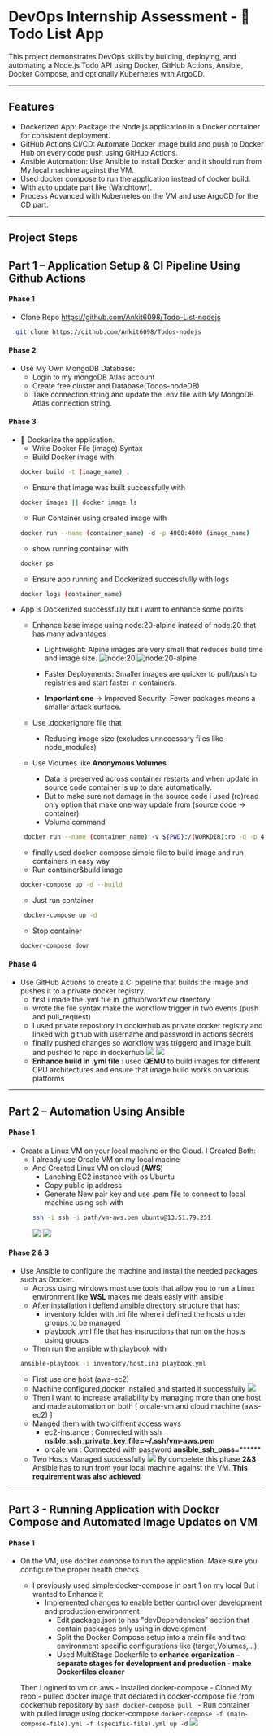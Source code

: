#  DevOps Internship Assessment - 📝Todo List App

This project demonstrates DevOps skills by building, deploying, and automating a Node.js Todo API using Docker, GitHub Actions, Ansible, Docker Compose, and optionally Kubernetes with ArgoCD.

---
## Features

- Dockerized App: Package the Node.js application in a Docker container for consistent deployment.
- GitHub Actions CI/CD: Automate Docker image build and push to Docker Hub on every code push using GitHub Actions.
- Ansible Automation: Use Ansible to install Docker and it should run from My local machine against the VM.
- Used docker compose to run the application instead of docker build.
- With auto update part like (Watchtowr).
- Process Advanced with Kubernetes on the VM and use ArgoCD for the CD part.

---

## Project Steps
## Part 1 – Application Setup & CI Pipeline Using Github Actions
#### Phase 1
- Clone Repo https://github.com/Ankit6098/Todo-List-nodejs 
```bash
  git clone https://github.com/Ankit6098/Todos-nodejs
```
#### Phase 2
- Use My Own MongoDB Database:
  - Login to my mongoDB Atlas account 
  - Create free cluster and Database(Todos-nodeDB)
  - Take connection string and update the .env file with My MongoDB Atlas connection string.
#### Phase 3
- 🐳 Dockerize the application.
  - Write Docker File (image) Syntax
  - Build Docker image with
  ```bash
  docker build -t (image_name) .
  ```
  - Ensure that image was built successfully with
  ```bash
  docker images || docker image ls
  ```
  - Run Container using created image with 
  ```bash
  docker run --name (container_name) -d -p 4000:4000 (image_name)
  ```
  - show running container with 
  ```bash
  docker ps
  ```
  - Ensure app running and Dockerized successfully with logs 
  ```bash
  docker logs (container_name)
  ```
- App is Dockerized successfully but i want to enhance some points 
  - Enhance base image using node:20-alpine instead of node:20 that has many advantages
    - Lightweight: Alpine images are very small that reduces build time and image size.
    ![node:20](https://github.com/horiaahmed/DevOps-Internship-Assessment-Todo-List-Nodejs/blob/main/assets/screenshots/2025-07-27.png)
    ![node:20-alpine](https://github.com/horiaahmed/DevOps-Internship-Assessment-Todo-List-Nodejs/blob/main/assets/screenshots/2025-07-27%20(3).png)

    - Faster Deployments: Smaller images are quicker to pull/push to registries and start faster in containers.
    - **Important one** -> Improved Security: Fewer packages means a smaller attack surface.
  - Use .dockerignore file that 
    - Reducing image size (excludes unnecessary files like node_modules)

  - Use Vloumes like **Anonymous Volumes** 
    - Data is preserved across container restarts and when update in source code container is up to date automatically.
    - But to make sure not damage in the source code i used (ro)read only option that make one way update from (source code -> container)
    - Volume command 
   ```bash
    docker run --name (container_name) -v ${PWD}:/(WORKDIR):ro -d -p 4000:4000 (image_name)
    ```
  - finally used docker-compose simple file to build image and run containers in easy way
  - Run container&build image 
   ```bash
   docker-compose up -d --build
   ```
    - Just run container 
   ```bash
    docker-compose up -d 
   ```
    - Stop container 
   ```bash
   docker-compose down
   ```
#### Phase 4
- Use GitHub Actions to create a CI pipeline that builds the image and pushes it to
a private docker registry.
    - first i made the .yml file in .github/workflow directory
    - wrote the file syntax make the workflow trigger in two events (push and pull_request)
    - I used private repository in dockerhub as private docker registry and linked with github with username and password in actions secrets
    - finally pushed changes so workflow was triggerd and image built and pushed to repo in dockerhub
    ![](https://github.com/horiaahmed/DevOps-Internship-Assessment-Todo-List-Nodejs/blob/main/assets/screenshots/2025-07-27%20(6).png)
    ![](https://github.com/horiaahmed/DevOps-Internship-Assessment-Todo-List-Nodejs/blob/main/assets/screenshots/2025-07-27%20(5).png)
    - **Enhance build in .yml file** : used **QEMU** to build images for different CPU architectures and ensure that image build works on various platforms
--- 
## Part 2 – Automation Using **Ansible**
#### Phase 1 
- Create a Linux VM on your local machine or the Cloud.
   I Created Both:
   - I already use Orcale VM on my local macine 
   - And Created Linux VM on cloud (**AWS**) 
      - Lanching EC2 instance with os Ubuntu
      - Copy public ip address
      - Generate New pair key and use .pem file to connect to local machine using ssh with
      ```bash
      ssh -i ssh -i path/vm-aws.pem ubuntu@13.51.79.251 
      ```
      ![](https://github.com/horiaahmed/DevOps-Internship-Assessment-Todo-List-Nodejs/blob/main/assets/screenshots/2025-07-27%20(7).png)
      ![](https://github.com/horiaahmed/DevOps-Internship-Assessment-Todo-List-Nodejs/blob/main/assets/screenshots/2025-07-27%20(9).png)
#### Phase 2 & 3
- Use Ansible to configure the machine and install the needed packages such as
Docker.
  - Across using windows must use tools that allow you to run a Linux environment like **WSL** makes me deals easly with ansible
  - After installation i defiend ansible directory structure that has:
     - inventory folder with .ini file where i defined the hosts under groups to be managed
     - playbook .yml file that has instructions that run on the hosts using groups 
  - Then run the ansible with playbook with 
  ```bash
  ansible-playbook -i inventory/host.ini playbook.yml
  ```
  - First use one host (aws-ec2)  
  - Machine configured,docker installed and started it successfully 
  ![](https://github.com/horiaahmed/DevOps-Internship-Assessment-Todo-List-Nodejs/blob/main/assets/screenshots/2025-07-28%20(6).png)
  - Then I want to increase availability by managing more than one host and made automation on both [ orcale-vm and cloud machine (aws-ec2) ]
  - Manged them with two diffrent access ways 
     - ec2-instance : Connected with ssh **nsible_ssh_private_key_file=~/.ssh/vm-aws.pem**
     - orcale vm : Connected with password **ansible_ssh_pass=********
  - Two Hosts Managed successfully
  ![](https://github.com/horiaahmed/DevOps-Internship-Assessment-Todo-List-Nodejs/blob/main/assets/screenshots/2025-07-28%20(7).png)
By compelete this phase **2&3**
Ansible has to run from your local machine against the VM. **This requirement was also achieved**
---
## Part 3 -  Running Application with Docker Compose and Automated Image Updates on VM
#### Phase 1
- On the VM, use docker compose to run the application. Make sure you configure
the proper health checks.
   - I previously used simple docker-compose in part 1 on my local But i wanted to Enhance it
      - Implemented changes to enable better control over development and production environment
          - Edit package.json to has "devDependencies" section that contain packages only using in development 
          - Split the Docker Compose setup into a main file and two environment specific configurations like (target,Volumes,...)
          - Used MultiStage Dockerfile to **enhance organization – separate stages for development and production - make Dockerfiles cleaner**

    Then Logined to vm on aws
       - installed docker-compose 
       - Cloned My repo
       - pulled docker image that declared in docker-compose file from dockerhub repository by
       ```bash
       docker-compose pull
       ```
       - Run container with pulled image using docker-compose
       ```
       docker-compose -f (main-compose-file).yml -f (specific-file).yml up -d
       ```
![](https://github.com/horiaahmed/DevOps-Internship-Assessment-Todo-List-Nodejs/blob/main/assets/screenshots/2025-07-29.png)














  
